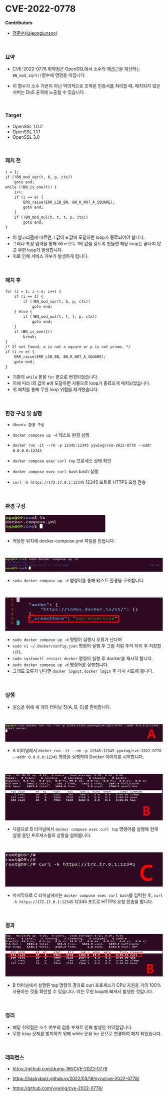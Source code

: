 # CVE-2022-0778

**Contributors**

-    [정준수(@jeongjunsoo)](https://github.com/jeongjunsoo) 

<br/>


###  요약

-    CVE-2022-0778 취약점은 OpenSSL에서 소수의 제곱근을 계산하는 `BN_mod_sqrt()`함수에 영향을 미칩니다. 

-    이 함수가 소수 기반이 아닌 악의적으로 조작된 인증서를 처리할 때, 패치되지 않은 서버는 DoS 공격에 노출될 수 있습니다.

<br/>

###  Target
-   OpenSSL 1.0.2
-   OpenSSL 1.1.1
-   OpenSSL 3.0

<br/>


### 패치 전
```
i = 1;
if (!BN_mod_sqr(t, b, p, ctx))
    goto end;
while (!BN_is_one(t)) {
    i++;
    if (i == e) {
        ERR_raise(ERR_LIB_BN, BN_R_NOT_A_SQUARE);
        goto end;
    }
    if (!BN_mod_mul(t, t, t, p, ctx))
        goto end;
}

```

- 이 알고리즘에 따르면, i 값이 e 값에 도달하면 loop가 종료되어야 합니다. 
- 그러나 특정 입력을 통해 i와 e 모두 1의 값을 갖도록 만들면 해당 loop는 끝나지 않고 무한 loop가 발생합니다. 
- 이로 인해 서비스 거부가 발생하게 됩니다.


<br/>

### 패치 후

```
for (i = 1; i < e; i++) {
    if (i == 1) {
        if (!BN_mod_sqr(t, b, p, ctx))
            goto end;
    } else {
        if (!BN_mod_mul(t, t, t, p, ctx))
            goto end;
    }
    if (BN_is_one(t))
        break;
}
/* If not found, a is not a square or p is not prime. */
if (i >= e) {
    ERR_raise(ERR_LIB_BN, BN_R_NOT_A_SQUARE);
    goto end;
}

```

- 기존의 `while` 문을 `for` 문으로 변경되었습니다.
- 이에 따라 i의 값이 e에 도달하면 자동으로 loop가 종료되게 패치되었습니다.
- 위 패치를 통해 무한 loop 위험을 제거했습니다.

<br/>

### 환경 구성 및 실행

- `Ubuntu 환경 구성`

- `docker compose up -d` 테스트 환경 실행

- `docker run -it --rm -p 12345:12345 yywing/cve-2022-0778 --addr 0.0.0.0:12345`

- `docker compose exec curl top` 프로세스 상태 확인

- `docker compose exec curl bash` bash 실행

- `curl -k https://172.17.0.1:12345` 12345 포트로 HTTPS 요청 전송

<br/>

### 환경 구성


![](env1.png)
- 적당한 위치에 docker-compose.yml 파일을 만듭니다.

<br/>

![](env2.png)
- `sudo docker compose up -d` 명령어를 통해 테스트 환경을 구축합니다.
<br/>

![](env3.png)
- `sudo docker compose up -d` 명령어 실행시 오류가 난다며 
- `sudo vi ~/.docker/config.json` 명령어 실행 후 그림 처럼 주석 처리 후 저장합니다.
- `sudo systemctl restart docker` 명령어 실행 후 docker를 재시작 합니다.
- `sudo docker compose up -d` 명령어를 실행합니다.
- 그래도 오류가 난다면 `docker logout`, `docker login` 후 다시 시도해 봅니다.


<br/>

### 실행

- 실습을 위해 세 개의 터미널 창(A, B, C)를 준비합니다.
<br/>

![](result1.png)
- A 터미널에서 `docker run -it --rm -p 12345:12345 yywing/cve-2022-0778 --addr 0.0.0.0:12345` 명령을 실행하여 Docker 이미지를 시작합니다.

<br/>

![](result2.png)
- 다음으로 B 터미널에서 `docker compose exec curl top` 명령어를 실행해 현재 실행 중인 프로세스들의 상황을 살펴봅니다.

<br/>


![](result3.png)
- 마지막으로 C 터미널에서는 `docker compose exec curl bash`를 입력한 후, `curl -k https://172.17.0.1:12345` 12345 포트로 HTTPS 요청 전송을 합니다.

<br/>

### 결과

![](result4.png)
- B 터미널에서 실행된 top 명령의 결과로 curl 프로세스가 CPU 자원을 거의 100% 사용하는 것을 확인할 수 있습니다. 이는 무한 loop에 빠져서 발생한 것입니다.


<br/>



### 정리

- 해당 취약점은 소수 여부의 검증 부재로 인해 발생한 취약점입니다.
- 무한 loop 문제를 방지하기 위해 while 문을 for 문으로 변경하여 패치 되었습니다.

<br/>

### 레퍼런스

- https://github.com/drago-96/CVE-2022-0778

- https://hackyboiz.github.io/2022/03/19/syru/cve-2022-0778/

- https://github.com/yywing/cve-2022-0778/



<br/>